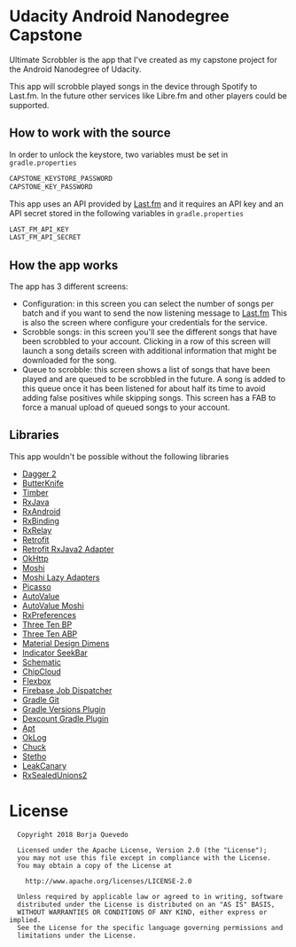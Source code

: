 Udacity Android Nanodegree Capstone
====================================

Ultimate Scrobbler is the app that I've created as my capstone project for the Android Nanodegree of Udacity.

This app will scrobble played songs in the device through Spotify to Last.fm. In the future other services like Libre.fm and other players could be supported.

## How to work with the source

In order to unlock the keystore, two variables must be set in `gradle.properties`
```gradle
CAPSTONE_KEYSTORE_PASSWORD
CAPSTONE_KEY_PASSWORD
```

This app uses an API provided by [Last.fm](http://www.last.fm) and it requires an API key and an API secret stored in the following variables in `gradle.properties`
```gradle
LAST_FM_API_KEY
LAST_FM_API_SECRET
```

## How the app works
The app has 3 different screens:
* Configuration: in this screen you can select the number of songs per batch and if you want to send the now listening message to [Last.fm](https://www.last.fm) This is also the screen where configure your credentials for the service.
* Scrobble songs: in this screen you'll see the different songs that have been scrobbled to your account. Clicking in a row of this screen will launch a song details screen with additional information that might be downloaded for the song.
* Queue to scrobble: this screen shows a list of songs that have been played and are queued to be scrobbled in the future. A song is added to this queue once it has been listened for about half its time to avoid adding false positives while skipping songs. This screen has a FAB to force a manual upload of queued songs to your account.

## Libraries
This app wouldn't be possible without the following libraries

* [Dagger 2](http://google.github.io/dagger/)
* [ButterKnife](http://jakewharton.github.io/butterknife/)
* [Timber](https://github.com/JakeWharton/timber)
* [RxJava](https://github.com/ReactiveX/RxJava)
* [RxAndroid](https://github.com/ReactiveX/RxAndroid)
* [RxBinding](https://github.com/JakeWharton/RxBinding)
* [RxRelay](https://github.com/JakeWharton/RxRelay)
* [Retrofit](http://square.github.io/retrofit/)
* [Retrofit RxJava2 Adapter](https://github.com/JakeWharton/retrofit2-rxjava2-adapter)
* [OkHttp](http://square.github.io/okhttp/)
* [Moshi](https://github.com/square/moshi)
* [Moshi Lazy Adapters](https://github.com/serj-lotutovici/moshi-lazy-adapters)
* [Picasso](http://square.github.io/picasso/)
* [AutoValue](https://github.com/google/auto/tree/master/value)
* [AutoValue Moshi](https://github.com/rharter/auto-value-moshi)
* [RxPreferences](https://github.com/f2prateek/rx-preferences)
* [Three Ten BP](https://github.com/ThreeTen/threetenbp)
* [Three Ten ABP](https://github.com/JakeWharton/ThreeTenABP)
* [Material Design Dimens](https://github.com/DmitryMalkovich/material-design-dimens)
* [Indicator SeekBar](https://github.com/warkiz/IndicatorSeekBar)
* [Schematic](https://github.com/SimonVT/schematic)
* [ChipCloud](https://github.com/fiskurgit/ChipCloud)
* [Flexbox](https://github.com/google/flexbox-layout)
* [Firebase Job Dispatcher](https://github.com/firebase/firebase-jobdispatcher-android)
* [Gradle Git](https://github.com/ajoberstar/gradle-git)
* [Gradle Versions Plugin](https://github.com/ben-manes/gradle-versions-plugin)
* [Dexcount Gradle Plugin](https://github.com/KeepSafe/dexcount-gradle-plugin)
* [Apt](https://github.com/tbroyer/gradle-apt-plugin)
* [OkLog](https://github.com/simonpercic/OkLog)
* [Chuck](https://github.com/jgilfelt/chuck)
* [Stetho](http://facebook.github.io/stetho/)
* [LeakCanary](https://github.com/square/leakcanary)
* [RxSealedUnions2](https://github.com/pakoito/RxSealedUnions2)

License
=======
```
  Copyright 2018 Borja Quevedo
  
  Licensed under the Apache License, Version 2.0 (the "License");
  you may not use this file except in compliance with the License.
  You may obtain a copy of the License at
  
    http://www.apache.org/licenses/LICENSE-2.0
    
  Unless required by applicable law or agreed to in writing, software
  distributed under the License is distributed on an "AS IS" BASIS,
  WITHOUT WARRANTIES OR CONDITIONS OF ANY KIND, either express or implied.
  See the License for the specific language governing permissions and
  limitations under the License.
```
